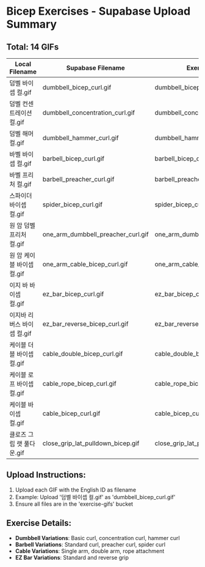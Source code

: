 # Bicep Exercises - Supabase Upload Summary

## Total: 14 GIFs

| Local Filename | Supabase Filename | Exercise ID |
|----------------|-------------------|-------------|
| 덤벨 바이셉 컬.gif | dumbbell_bicep_curl.gif | dumbbell_bicep_curl |
| 덤벨 컨센트레이션 컬.gif | dumbbell_concentration_curl.gif | dumbbell_concentration_curl |
| 덤벨 해머 컬.gif | dumbbell_hammer_curl.gif | dumbbell_hammer_curl |
| 바벨 바이셉 컬.gif | barbell_bicep_curl.gif | barbell_bicep_curl |
| 바벨 프리처 컬.gif | barbell_preacher_curl.gif | barbell_preacher_curl |
| 스파이더 바이셉 컬.gif | spider_bicep_curl.gif | spider_bicep_curl |
| 원 암 덤벨 프리처 컬.gif | one_arm_dumbbell_preacher_curl.gif | one_arm_dumbbell_preacher_curl |
| 원 암 케이블 바이셉 컬.gif | one_arm_cable_bicep_curl.gif | one_arm_cable_bicep_curl |
| 이지 바 바이셉 컬.gif | ez_bar_bicep_curl.gif | ez_bar_bicep_curl |
| 이지바 리버스 바이셉 컬.gif | ez_bar_reverse_bicep_curl.gif | ez_bar_reverse_bicep_curl |
| 케이블 더블 바이셉 컬.gif | cable_double_bicep_curl.gif | cable_double_bicep_curl |
| 케이블 로프 바이셉 컬.gif | cable_rope_bicep_curl.gif | cable_rope_bicep_curl |
| 케이블 바이셉 컬.gif | cable_bicep_curl.gif | cable_bicep_curl |
| 클로즈 그립 랫 풀다운.gif | close_grip_lat_pulldown_bicep.gif | close_grip_lat_pulldown_bicep |

## Upload Instructions:
1. Upload each GIF with the English ID as filename
2. Example: Upload '덤벨 바이셉 컬.gif' as 'dumbbell_bicep_curl.gif'
3. Ensure all files are in the 'exercise-gifs' bucket

## Exercise Details:
- **Dumbbell Variations**: Basic curl, concentration curl, hammer curl
- **Barbell Variations**: Standard curl, preacher curl, spider curl
- **Cable Variations**: Single arm, double arm, rope attachment
- **EZ Bar Variations**: Standard and reverse grip
